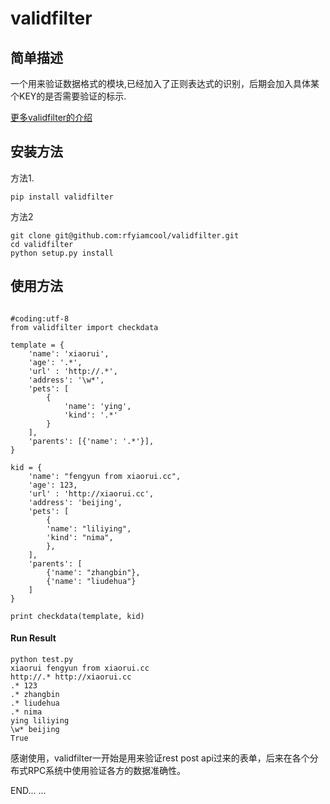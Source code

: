 # validfilter

## 简单描述

一个用来验证数据格式的模块,已经加入了正则表达式的识别，后期会加入具体某个KEY的是否需要验证的标示.

[更多validfilter的介绍](http://xiaorui.cc)
## 安装方法
方法1.
```
pip install validfilter
```

方法2
```
git clone git@github.com:rfyiamcool/validfilter.git
cd validfilter
python setup.py install
```

## 使用方法

```

#coding:utf-8
from validfilter import checkdata

template = {
    'name': 'xiaorui',
    'age': '.*',
    'url' : 'http://.*',
    'address': '\w*',
    'pets': [
        {
            'name': 'ying',
            'kind': '.*' 
        }
    ],
    'parents': [{'name': '.*'}], 
}

kid = {
    'name': "fengyun from xiaorui.cc",
    'age': 123,
    'url' : 'http://xiaorui.cc',
    'address': 'beijing',
    'pets': [
        {
        'name': "liliying", 
        'kind': "nima",
        },
    ],
    'parents': [
        {'name': "zhangbin"},
        {'name': "liudehua"}
    ]
}

print checkdata(template, kid) 
```

#### Run Result
```
python test.py
xiaorui fengyun from xiaorui.cc
http://.* http://xiaorui.cc
.* 123
.* zhangbin
.* liudehua
.* nima
ying liliying
\w* beijing
True
```

感谢使用，validfilter一开始是用来验证rest post api过来的表单，后来在各个分布式RPC系统中使用验证各方的数据准确性。

END... ...
